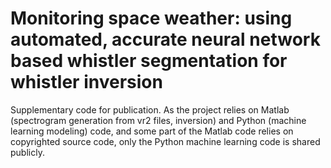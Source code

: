 # Monitoring space weather: using automated, accurate neural network based whistler segmentation for whistler inversion

Supplementary code for publication. As the project relies on Matlab (spectrogram generation from vr2 files, inversion) and Python (machine learning modeling) code, and some part of the Matlab code relies on copyrighted source code, only the Python machine learning code is shared publicly.